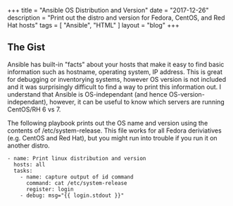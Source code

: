 +++
title = "Ansible OS Distribution and Version"
date = "2017-12-26"
description = "Print out the distro and version for Fedora, CentOS, and Red Hat hosts"
tags = [ "Ansible", "HTML" ]
layout = "blog"
+++

## The Gist

Ansible has built-in "facts" about your hosts that make it easy to find basic information such as hostname, operating system, IP address. This is great for debugging or inventorying systems, however OS version is not included and it was surprisingly difficult to find a way to print this information out. I understand that Ansible is OS-independant (and hence OS-version-independant), however, it can be useful to know which servers are running CentOS/RH 6 vs 7.

The following playbook prints out the OS name and version using the contents of /etc/system-release. This file works for all Fedora deriviatives (e.g. CentOS and Red Hat), but you might run into trouble if you run it on another distro.

```
- name: Print linux distribution and version
  hosts: all
  tasks:
    - name: capture output of id command
      command: cat /etc/system-release
      register: login
    - debug: msg="{{ login.stdout }}"
```